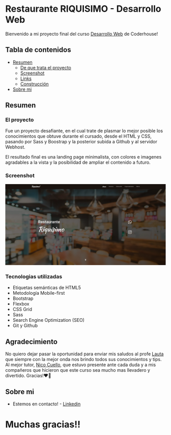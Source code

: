 # Restaurante RIQUISIMO - Desarrollo Web

Bienvenido a mi proyecto final del curso [Desarrollo Web](https://www.coderhouse.com/online/desarrollo-web-online) de Coderhouse!

## Tabla de contenidos

- [Resumen](#Resumen)
  - [De que trata el proyecto](#El-proyecto)
  - [Screenshot](#screenshot)
  - [Links](#Tecnologias-utilizadas)
  - [Construcción](#Construcción)
- [Sobre mi](#Sobre-mi)

## Resumen

### El proyecto

Fue un proyecto desafiante, en el cual trate de plasmar lo mejor posible los conocimientos que obtuve durante el cursado, desde el HTML y CSS, pasando por Sass y Boostrap y la posterior subida a Github y al servidor Webhost.

El resultado final es una landing page minimalista, con colores e imagenes agradables a la vista y la posibilidad de ampliar el contenido a futuro.

### Screenshot

![](./img/screenshot.png)


### Tecnologias utilizadas

- Etiquetas semánticas de HTML5
- Metodología Mobile-first 
- Bootstrap
- Flexbox
- CSS Grid
- Sass
- Search Engine Optimization (SEO)
- Git y Github

## Agradecimiento

No quiero dejar pasar la oportunidad para enviar mis saludos al profe [Lauta](https://www.linkedin.com/in/lautaromontana/) que siempre con la mejor onda nos brindo todos sus conocimientos y tips. Al mejor tutor, [Nico Cuello](https://www.linkedin.com/in/nicol%C3%A1s-gabriel-cuello-2936071b4/), que estuvo presente ante cada duda y a mis compañeros que hicieron que este curso sea mucho mas llevadero y divertido. Gracias!❤️🙌

## Sobre mi

- Estemos en contacto! - [Linkedin](https://www.linkedin.com/in/nirodriguez/)


# Muchas gracias!!
